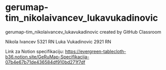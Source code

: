 # gerumap-tim_nikolaivancev_lukavukadinovic
gerumap-tim_nikolaivancev_lukavukadinovic created by GitHub Classroom

Nikola Ivancev 5321  RN
Luka Vukadinovic 2921 RN  

Link za Notion specifikaciju:
https://evergreen-tablecloth-b36.notion.site/GeRuMap-Specifikacija-07b4e67b71de436584df910bd271f7df
